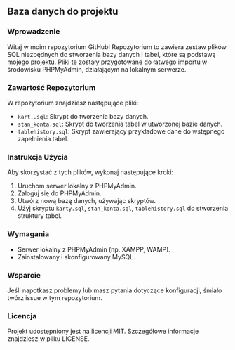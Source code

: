 ## Baza danych do projektu

### Wprowadzenie
Witaj w moim repozytorium GitHub! Repozytorium to zawiera zestaw plików SQL niezbędnych do stworzenia bazy danych i tabel, które są podstawą mojego projektu. Pliki te zostały przygotowane do łatwego importu w środowisku PHPMyAdmin, działającym na lokalnym serwerze.

### Zawartość Repozytorium
W repozytorium znajdziesz następujące pliki:
- `kart..sql`: Skrypt do tworzenia bazy danych.
- `stan_konta.sql`: Skrypt do tworzenia tabel w utworzonej bazie danych.
- `tablehistory.sql`: Skrypt zawierający przykładowe dane do wstępnego zapełnienia tabel.

### Instrukcja Użycia
Aby skorzystać z tych plików, wykonaj następujące kroki:
1. Uruchom serwer lokalny z PHPMyAdmin.
2. Zaloguj się do PHPMyAdmin.
3. Utwórz nową bazę danych, używając skryptów.
4. Użyj skryptu `karty.sql`, `stan_konta.sql`, `tablehistory.sql` do stworzenia struktury tabel.

### Wymagania
- Serwer lokalny z PHPMyAdmin (np. XAMPP, WAMP).
- Zainstalowany i skonfigurowany MySQL.

### Wsparcie
Jeśli napotkasz problemy lub masz pytania dotyczące konfiguracji, śmiało twórz issue w tym repozytorium.

### Licencja
Projekt udostępniony jest na licencji MIT. Szczegółowe informacje znajdziesz w pliku LICENSE.
